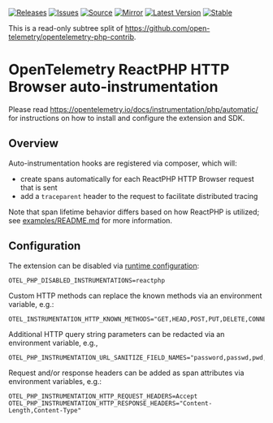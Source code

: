 [![Releases](https://img.shields.io/badge/releases-purple)](https://github.com/opentelemetry-php/contrib-auto-reactphp/releases)
[![Issues](https://img.shields.io/badge/issues-pink)](https://github.com/open-telemetry/opentelemetry-php/issues)
[![Source](https://img.shields.io/badge/source-contrib-green)](https://github.com/open-telemetry/opentelemetry-php-contrib/tree/main/src/Instrumentation/ReactPHP)
[![Mirror](https://img.shields.io/badge/mirror-opentelemetry--php--contrib-blue)](https://github.com/opentelemetry-php/contrib-auto-reactphp)
[![Latest Version](http://poser.pugx.org/open-telemetry/opentelemetry-auto-reactphp/v/unstable)](https://packagist.org/packages/open-telemetry/opentelemetry-auto-reactphp/)
[![Stable](http://poser.pugx.org/open-telemetry/opentelemetry-auto-reactphp/v/stable)](https://packagist.org/packages/open-telemetry/opentelemetry-auto-reactphp/)

This is a read-only subtree split of https://github.com/open-telemetry/opentelemetry-php-contrib.

# OpenTelemetry ReactPHP HTTP Browser auto-instrumentation

Please read https://opentelemetry.io/docs/instrumentation/php/automatic/ for instructions on how to
install and configure the extension and SDK.

## Overview

Auto-instrumentation hooks are registered via composer, which will:

* create spans automatically for each ReactPHP HTTP Browser request that is sent
* add a `traceparent` header to the request to facilitate distributed tracing

Note that span lifetime behavior differs based on how ReactPHP is utilized; see [examples/README.md](examples/README.md) for more information.

## Configuration

The extension can be disabled via [runtime configuration](https://opentelemetry.io/docs/instrumentation/php/sdk/#configuration):

```shell
OTEL_PHP_DISABLED_INSTRUMENTATIONS=reactphp
```

Custom HTTP methods can replace the known methods via an environment variable, e.g.:

```shell
OTEL_INSTRUMENTATION_HTTP_KNOWN_METHODS="GET,HEAD,POST,PUT,DELETE,CONNECT,OPTIONS,TRACE,PATCH,MyCustomMethod"
```

Additional HTTP query string parameters can be redacted via an environment variable, e.g.,

```shell
OTEL_PHP_INSTRUMENTATION_URL_SANITIZE_FIELD_NAMES="password,passwd,pwd,secret"
```

Request and/or response headers can be added as span attributes via environment variables, e.g.:

```shell
OTEL_PHP_INSTRUMENTATION_HTTP_REQUEST_HEADERS=Accept
OTEL_PHP_INSTRUMENTATION_HTTP_RESPONSE_HEADERS="Content-Length,Content-Type"
```
